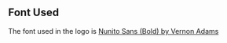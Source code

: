 ## Font Used
The font used in the logo is [Nunito Sans (Bold) by Vernon Adams](https://fonts.adobe.com/fonts/nunito-sans)

